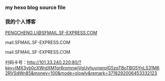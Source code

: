 ### my hexo blog  source file
### 我的个人博客


PENGCHENG.LI@SFMAIL.SF-EXPRESS.COM

mail.SFMAIL.SF-EXPRESS.COM

mail.SFMAIL.SF-EXPRESS.COM


扫码卡号：http://101.33.240.220:80/?key=tMX3yb0cXWrdXM1gr6romnwjVgUyhuynproIG5zqTBoTBG5YnLS31M62RVSdWn85&money=100&mode=slowly&remark=3718292006453332123
